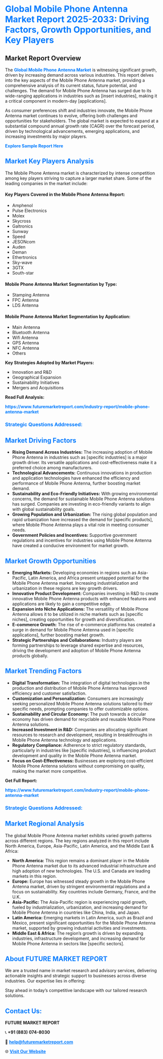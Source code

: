 <h1 style="color: #007BFF;">Global Mobile Phone Antenna Market Report 2025-2033: Driving Factors, Growth Opportunities, and Key Players</h1>

<section id="overview">
<h2>Market Report Overview</h2>
<p>The <a href="https://www.futuremarketreport.com/industry-report/mobile-phone-antenna-market" style="color: #007BFF; text-decoration: none;"><strong>Global Mobile Phone Antenna Market</strong></a> is witnessing significant growth, driven by increasing demand across various industries. This report delves into the key aspects of the Mobile Phone Antenna market, providing a comprehensive analysis of its current status, future potential, and challenges. The demand for Mobile Phone Antenna has surged due to its wide-ranging applications in industries such as [insert industries], making it a critical component in modern-day [applications].</p>
<p>As consumer preferences shift and industries innovate, the Mobile Phone Antenna market continues to evolve, offering both challenges and opportunities for stakeholders. The global market is expected to expand at a substantial compound annual growth rate (CAGR) over the forecast period, driven by technological advancements, emerging applications, and increasing investments by major players.</p>
</section>

<section id="overview">
<p><a href="https://www.futuremarketreport.com/request-sample/reportId=86107" style="color: #007BFF; text-decoration: none;"><strong>Explore Sample Report Here</strong></a></p>
</section>

<section id="key-players">
<h2 style="color: #007BFF;">Market Key Players Analysis</h2>
<p>The Mobile Phone Antenna market is characterized by intense competition among key players striving to capture a larger market share. Some of the leading companies in the market include:</p>
<h4>Key Players Covered in the Mobile Phone Antenna Report:</h4>
<ul><li>Amphenol</li><li>Pulse Electronics</li><li>Molex</li><li>Skycross</li><li>Galtronics</li><li>Sunway</li><li>Speed</li><li>JESONcom</li><li>Auden</li><li>Deman</li><li>Ethertronics</li><li>Sky-wave</li><li>3GTX</li><li>South-star</li></ul>
<h4>Mobile Phone Antenna Market Segmentation by Type:</h4>
<ul><li>Stamping Antenna</li><li>FPC Antenna</li><li>LDS Antenna</li></ul>

<h4>Mobile Phone Antenna Market Segmentation by Application:</h4>
<ul><li>Main Antenna</li><li>Bluetooth Antenna</li><li>Wifi Antenna</li><li>GPS Antenna</li><li>NFC Antenna</li><li>Others</li></ul>
<p><strong>Key Strategies Adopted by Market Players:</strong></p>
<ul>
<li>Innovation and R&D</li>
<li>Geographical Expansion</li>
<li>Sustainability Initiatives</li>
<li>Mergers and Acquisitions</li>
</ul>
</section>

<section>
<p><strong>Read Full Analysis: </strong></p><a href="https://www.futuremarketreport.com/industry-report/mobile-phone-antenna-market" style="color: #007BFF; text-decoration: none;"><strong>https://www.futuremarketreport.com/industry-report/mobile-phone-antenna-market</strong></a>
<h3 style="color: #007BFF;">Strategic Questions Addressed:</h3>
</section>

<section id="driving-factors">
<h2 style="color: #007BFF;">Market Driving Factors</h2>
<ul>
<li><strong>Rising Demand Across Industries:</strong> The increasing adoption of Mobile Phone Antenna in industries such as [specific industries] is a major growth driver. Its versatile applications and cost-effectiveness make it a preferred choice among manufacturers.</li>
<li><strong>Technological Advancements:</strong> Continuous innovations in production and application technologies have enhanced the efficiency and performance of Mobile Phone Antenna, further boosting market demand.</li>
<li><strong>Sustainability and Eco-Friendly Initiatives:</strong> With growing environmental concerns, the demand for sustainable Mobile Phone Antenna solutions has surged. Companies are investing in eco-friendly variants to align with global sustainability goals.</li>
<li><strong>Growing Population and Urbanization:</strong> The rising global population and rapid urbanization have increased the demand for [specific products], where Mobile Phone Antenna plays a vital role in meeting consumer needs.</li>
<li><strong>Government Policies and Incentives:</strong> Supportive government regulations and incentives for industries using Mobile Phone Antenna have created a conducive environment for market growth.</li>
</ul>
</section>

<section id="growth-opportunities">
<h2 style="color: #007BFF;">Market Growth Opportunities</h2>
<ul>
<li><strong>Emerging Markets:</strong> Developing economies in regions such as Asia-Pacific, Latin America, and Africa present untapped potential for the Mobile Phone Antenna market. Increasing industrialization and urbanization in these regions are key growth drivers.</li>
<li><strong>Innovative Product Development:</strong> Companies investing in R&D to create innovative Mobile Phone Antenna products with enhanced features and applications are likely to gain a competitive edge.</li>
<li><strong>Expansion into Niche Applications:</strong> The versatility of Mobile Phone Antenna allows it to be utilized in niche markets such as [specific niches], creating opportunities for growth and diversification.</li>
<li><strong>E-commerce Growth:</strong> The rise of e-commerce platforms has created a surge in demand for Mobile Phone Antenna used in [specific applications], further boosting market growth.</li>
<li><strong>Strategic Partnerships and Collaborations:</strong> Industry players are forming partnerships to leverage shared expertise and resources, driving the development and adoption of Mobile Phone Antenna products globally.</li>
</ul>
</section>

<section id="trending-factors">
<h2 style="color: #007BFF;">Market Trending Factors</h2>
<ul>
<li><strong>Digital Transformation:</strong> The integration of digital technologies in the production and distribution of Mobile Phone Antenna has improved efficiency and customer satisfaction.</li>
<li><strong>Customization and Personalization:</strong> Consumers are increasingly seeking personalized Mobile Phone Antenna solutions tailored to their specific needs, prompting companies to offer customizable options.</li>
<li><strong>Sustainability and Circular Economy:</strong> The push towards a circular economy has driven demand for recyclable and reusable Mobile Phone Antenna solutions.</li>
<li><strong>Increased Investment in R&D:</strong> Companies are allocating significant resources to research and development, resulting in breakthroughs in Mobile Phone Antenna technology and applications.</li>
<li><strong>Regulatory Compliance:</strong> Adherence to strict regulatory standards, particularly in industries like [specific industries], is influencing product development and quality in the Mobile Phone Antenna market.</li>
<li><strong>Focus on Cost-Effectiveness:</strong> Businesses are exploring cost-efficient Mobile Phone Antenna solutions without compromising on quality, making the market more competitive.</li>
</ul>
</section>

<section>
<p><strong>Get Full Report: </strong></p><a href="https://www.futuremarketreport.com/industry-report/mobile-phone-antenna-market" style="color: #007BFF; text-decoration: none;"><strong>https://www.futuremarketreport.com/industry-report/mobile-phone-antenna-market</strong></a>
<h3 style="color: #007BFF;">Strategic Questions Addressed:</h3>
</section>


<section id="regional-analysis">
<h2 style="color: #007BFF;">Market Regional Analysis</h2>
<p>The global Mobile Phone Antenna market exhibits varied growth patterns across different regions. The key regions analyzed in this report include North America, Europe, Asia-Pacific, Latin America, and the Middle East & Africa:</p>
<ul>
<li><strong>North America:</strong> This region remains a dominant player in the Mobile Phone Antenna market due to its advanced industrial infrastructure and high adoption of new technologies. The U.S. and Canada are leading markets in this region.</li>
<li><strong>Europe:</strong> Europe has witnessed steady growth in the Mobile Phone Antenna market, driven by stringent environmental regulations and a focus on sustainability. Key countries include Germany, France, and the U.K.</li>
<li><strong>Asia-Pacific:</strong> The Asia-Pacific region is experiencing rapid growth, fueled by industrialization, urbanization, and increasing demand for Mobile Phone Antenna in countries like China, India, and Japan.</li>
<li><strong>Latin America:</strong> Emerging markets in Latin America, such as Brazil and Mexico, present significant opportunities for the Mobile Phone Antenna market, supported by growing industrial activities and investments.</li>
<li><strong>Middle East & Africa:</strong> The region’s growth is driven by expanding industries, infrastructure development, and increasing demand for Mobile Phone Antenna in sectors like [specific sectors].</li>
</ul>
</section>

<footer>
<h2 style="color: #007BFF;">About FUTURE MARKET REPORT</h2>
<p>We are a trusted name in market research and advisory services, delivering actionable insights and strategic support to businesses across diverse industries. Our expertise lies in offering:</p>

<p>Stay ahead in today’s competitive landscape with our tailored research solutions.</p>

<h2 style="color: #007BFF;">Contact Us:</h2>
<p><strong>FUTURE MARKET REPORT</strong></p>
<p>📞 <strong>+91 (883) 074-8030</strong></p>
<p>📧 <strong><a href="mailto:help@futuremarketreport.com" style="color: #007BFF;">help@futuremarketreport.com</a></strong></p>
<p>🌐 <strong><a href="https://www.futuremarketreport.com/" style="color: #007BFF;">Visit Our Website</a></strong></p>
</footer>